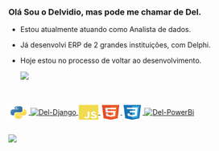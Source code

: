 ### Olá Sou o Delvidio, mas pode me chamar de Del.

- Estou atualmente atuando como Analista de dados.
- Já desenvolvi ERP de 2 grandes instituições, com Delphi.
- Hoje estou no processo de voltar ao desenvolvimento. 

  <div>
    <a href="https://github.com/delvidioneto">
    <img height="180em" src="https://github-readme-stats.vercel.app/api?username=delvidioneto&show_icons=true&theme=merko"/>
<!--     <img height="180em" src="https://github-readme-stats.vercel.app/api/top-langs/?username=delvidioneto&layout=compact&langs_count=16&theme=merko"/> -->
  </div>
  
##
  
  <div style="display: inline_block"><br>
    <img align="center" alt="Del-Python" height="30" width="40" src="https://raw.githubusercontent.com/devicons/devicon/master/icons/python/python-original.svg">
    <img align="center" alt="Del-Django" height="30" width="30" src="https://www.svgrepo.com/show/353657/django-icon.svg">
    <img align="center" alt="Del-Js" height="30" width="40" src="https://raw.githubusercontent.com/devicons/devicon/master/icons/javascript/javascript-plain.svg">  
    <img align="center" alt="Del-HTML" height="30" width="40" src="https://raw.githubusercontent.com/devicons/devicon/master/icons/html5/html5-original.svg">
    <img align="center" alt="Del-CSS" height="30" width="40" src="https://raw.githubusercontent.com/devicons/devicon/master/icons/css3/css3-original.svg">
    <img align="center" alt="Del-PowerBi" height="30" width="30" src="https://cdn-icons-png.flaticon.com/128/12250/12250738.png">
  </div>
  
##
  
  <div> 
    <a href="https://www.linkedin.com/in/delvidioneto/" target="_blank"><img src="https://img.shields.io/badge/-LinkedIn-%230077B5?style=for-the-badge&logo=linkedin&logoColor=white" target="_blank"></a> 
  </div>
